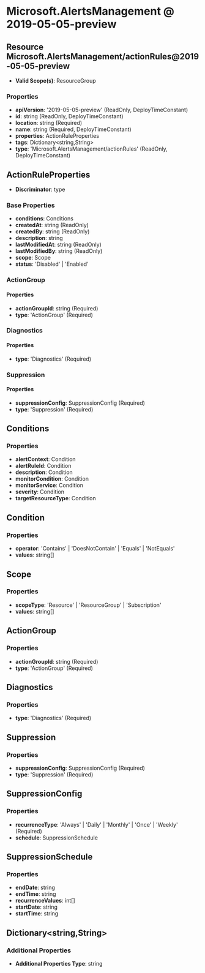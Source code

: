 # Microsoft.AlertsManagement @ 2019-05-05-preview

## Resource Microsoft.AlertsManagement/actionRules@2019-05-05-preview
* **Valid Scope(s)**: ResourceGroup
### Properties
* **apiVersion**: '2019-05-05-preview' (ReadOnly, DeployTimeConstant)
* **id**: string (ReadOnly, DeployTimeConstant)
* **location**: string (Required)
* **name**: string (Required, DeployTimeConstant)
* **properties**: ActionRuleProperties
* **tags**: Dictionary<string,String>
* **type**: 'Microsoft.AlertsManagement/actionRules' (ReadOnly, DeployTimeConstant)

## ActionRuleProperties
* **Discriminator**: type
### Base Properties
* **conditions**: Conditions
* **createdAt**: string (ReadOnly)
* **createdBy**: string (ReadOnly)
* **description**: string
* **lastModifiedAt**: string (ReadOnly)
* **lastModifiedBy**: string (ReadOnly)
* **scope**: Scope
* **status**: 'Disabled' | 'Enabled'
### ActionGroup
#### Properties
* **actionGroupId**: string (Required)
* **type**: 'ActionGroup' (Required)

### Diagnostics
#### Properties
* **type**: 'Diagnostics' (Required)

### Suppression
#### Properties
* **suppressionConfig**: SuppressionConfig (Required)
* **type**: 'Suppression' (Required)


## Conditions
### Properties
* **alertContext**: Condition
* **alertRuleId**: Condition
* **description**: Condition
* **monitorCondition**: Condition
* **monitorService**: Condition
* **severity**: Condition
* **targetResourceType**: Condition

## Condition
### Properties
* **operator**: 'Contains' | 'DoesNotContain' | 'Equals' | 'NotEquals'
* **values**: string[]

## Scope
### Properties
* **scopeType**: 'Resource' | 'ResourceGroup' | 'Subscription'
* **values**: string[]

## ActionGroup
### Properties
* **actionGroupId**: string (Required)
* **type**: 'ActionGroup' (Required)

## Diagnostics
### Properties
* **type**: 'Diagnostics' (Required)

## Suppression
### Properties
* **suppressionConfig**: SuppressionConfig (Required)
* **type**: 'Suppression' (Required)

## SuppressionConfig
### Properties
* **recurrenceType**: 'Always' | 'Daily' | 'Monthly' | 'Once' | 'Weekly' (Required)
* **schedule**: SuppressionSchedule

## SuppressionSchedule
### Properties
* **endDate**: string
* **endTime**: string
* **recurrenceValues**: int[]
* **startDate**: string
* **startTime**: string

## Dictionary<string,String>
### Additional Properties
* **Additional Properties Type**: string

